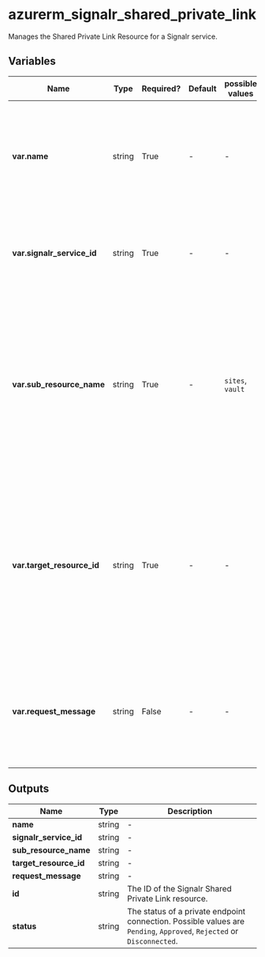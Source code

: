 # azurerm_signalr_shared_private_link

Manages the Shared Private Link Resource for a Signalr service.

## Variables

| Name | Type | Required? | Default  | possible values | Description |
| ---- | ---- | --------- | -------- | ----------- | ----------- |
| **var.name** | string | True | -  |  -  | The name of the Signalr Shared Private Link Resource. Changing this forces a new resource to be created. | 
| **var.signalr_service_id** | string | True | -  |  -  | The id of the Signalr Service. Changing this forces a new resource to be created. | 
| **var.sub_resource_name** | string | True | -  |  `sites`, `vault`  | The sub resource name which the Signalr Private Endpoint can connect to. Possible values are `sites`, `vault`. Changing this forces a new resource to be created. | 
| **var.target_resource_id** | string | True | -  |  -  | The ID of the Shared Private Link Enabled Remote Resource which this Signalr Private Endpoint should be connected to. Changing this forces a new resource to be created. | 
| **var.request_message** | string | False | -  |  -  | The request message for requesting approval of the Shared Private Link Enabled Remote Resource. | 



## Outputs

| Name | Type | Description |
| ---- | ---- | --------- | 
| **name** | string  | - | 
| **signalr_service_id** | string  | - | 
| **sub_resource_name** | string  | - | 
| **target_resource_id** | string  | - | 
| **request_message** | string  | - | 
| **id** | string  | The ID of the Signalr Shared Private Link resource. | 
| **status** | string  | The status of a private endpoint connection. Possible values are `Pending`, `Approved`, `Rejected` or `Disconnected`. | 
